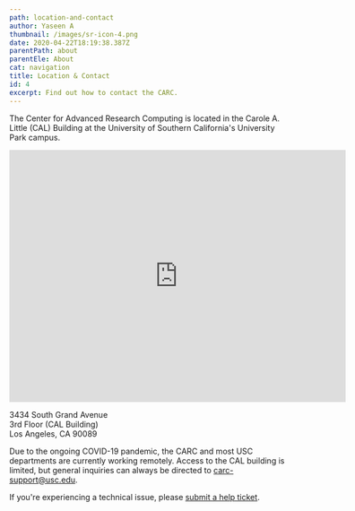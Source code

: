 ```yaml
---
path: location-and-contact
author: Yaseen A
thumbnail: /images/sr-icon-4.png
date: 2020-04-22T18:19:38.387Z
parentPath: about
parentEle: About
cat: navigation
title: Location & Contact
id: 4
excerpt: Find out how to contact the CARC.
---
```


The Center for Advanced Research Computing is located in the Carole A. Little (CAL) Building at the University of Southern California's University Park campus.

<iframe src="https://www.google.com/maps/embed?pb=!1m18!1m12!1m3!1d15181.833943657772!2d-118.28174279250867!3d34.016455352315894!2m3!1f0!2f0!3f0!3m2!1i1024!2i768!4f13.1!3m3!1m2!1s0x80c2c7e0046b4911%3A0xb9a4977e13c19e85!2sCarol%20Little%20Building%20(CAL)!5e0!3m2!1sen!2sus!4v1595187004707!5m2!1sen!2sus" width="600" height="450" frameborder="0" style="border:0;" allowfullscreen="" aria-hidden="false" tabindex="0"></iframe>

3434 South Grand Avenue  
3rd Floor (CAL Building)  
Los Angeles, CA 90089

Due to the ongoing COVID-19 pandemic, the CARC and most USC departments are currently working remotely. Access to the CAL building is limited, but general inquiries can always be directed to [carc-support@usc.edu](carc-support@usc.edu).

If you're experiencing a technical issue, please [submit a help ticket](/user-information/ticket-submission).
